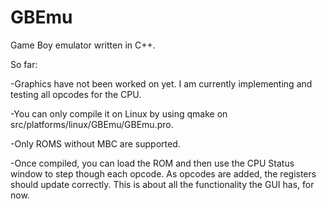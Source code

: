 GBEmu
=====

Game Boy emulator written in C++.  

So far:

-Graphics have not been worked on yet.  I am currently implementing and testing all opcodes for the CPU.

-You can only compile it on Linux by using qmake on src/platforms/linux/GBEmu/GBEmu.pro.

-Only ROMS without MBC are supported.

-Once compiled, you can load the ROM and then use the CPU Status window to step though each opcode. As opcodes are added, 
    the registers should update correctly.  This is about all the functionality the GUI has, for now.

